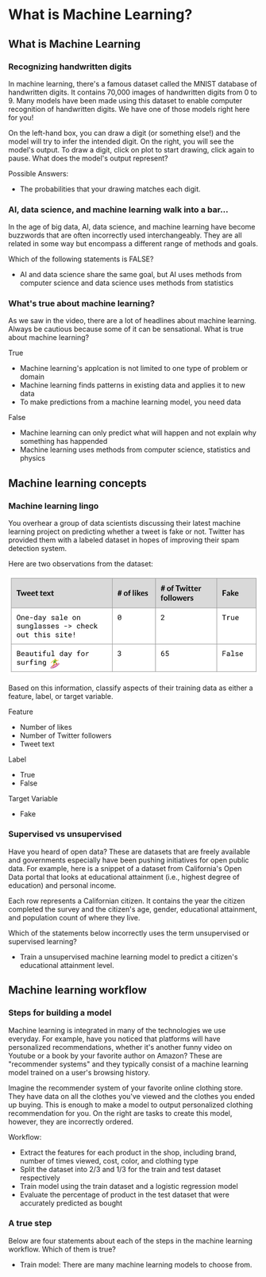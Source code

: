 # What is Machine Learning?

## What is Machine Learning

### Recognizing handwritten digits

In machine learning, there's a famous dataset called the MNIST database of handwritten digits. It contains 70,000 images of handwritten digits from 0 to 9. Many models have been made using this dataset to enable computer recognition of handwritten digits. We have one of those models right here for you!

On the left-hand box, you can draw a digit (or something else!) and the model will try to infer the intended digit. On the right, you will see the model's output. To draw a digit, click on plot to start drawing, click again to pause. What does the model's output represent?

Possible Answers: 

- The probabilities that your drawing matches each digit.

### AI, data science, and machine learning walk into a bar...

In the age of big data, AI, data science, and machine learning have become buzzwords that are often incorrectly used interchangeably. They are all related in some way but encompass a different range of methods and goals.

Which of the following statements is FALSE?

- AI and data science share the same goal, but AI uses methods from computer science and data science uses methods from statistics

### What's true about machine learning?

As we saw in the video, there are a lot of headlines about machine learning. Always be cautious because some of it can be sensational. What is true about machine learning?

True

- Machine learning's applcation is not limited to one type of problem or domain
- Machine learning finds patterns in existing data and applies it to new data
- To make predictions from a machine learning model, you need data

False

- Machine learning can only predict what will happen and not explain why something has happended
- Machine learning uses methods from computer science, statistics and physics

## Machine learning concepts

### Machine learning lingo

You overhear a group of data scientists discussing their latest machine learning project on predicting whether a tweet is fake or not. Twitter has provided them with a labeled dataset in hopes of improving their spam detection system.

Here are two observations from the dataset:

![tweet](tweet.png)

Based on this information, classify aspects of their training data as either a feature, label, or target variable.

Feature

- Number of likes
- Number of Twitter followers
- Tweet text

Label

- True
- False

Target Variable

- Fake

### Supervised vs unsupervised

Have you heard of open data? These are datasets that are freely available and governments especially have been pushing initiatives for open public data. For example, here is a snippet of a dataset from California's Open Data portal that looks at educational attainment (i.e., highest degree of education) and personal income.

Each row represents a Californian citizen. It contains the year the citizen completed the survey and the citizen's age, gender, educational attainment, and population count of where they live.

Which of the statements below incorrectly uses the term unsupervised or supervised learning?

- Train a unsupervised machine learning model to predict a citizen's educational attainment level.

## Machine learning workflow

### Steps for building a model

Machine learning is integrated in many of the technologies we use everyday. For example, have you noticed that platforms will have personalized recommendations, whether it's another funny video on Youtube or a book by your favorite author on Amazon? These are "recommender systems" and they typically consist of a machine learning model trained on a user's browsing history.

Imagine the recommender system of your favorite online clothing store. They have data on all the clothes you've viewed and the clothes you ended up buying. This is enough to make a model to output personalized clothing recommendation for you. On the right are tasks to create this model, however, they are incorrectly ordered.

Workflow:

- Extract the features for each product in the shop, including brand, number of times viewed, cost, color, and clothing type
- Split the dataset into 2/3 and 1/3 for the train and test dataset respectively
- Train model using the train dataset and a logistic regression model
- Evaluate the percentage of product in the test dataset that were accurately predicted as bought

### A true step

Below are four statements about each of the steps in the machine learning workflow. Which of them is true?

- Train model: There are many machine learning models to choose from.

